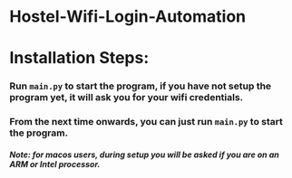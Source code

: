 # Hostel-Wifi-Login-Automation

# Installation Steps:
### Run ```main.py``` to start the program, if you have not setup the program yet, it will ask you for your wifi credentials.
### From the next time onwards, you can just run ```main.py``` to start the program.
##### Note: for macos users, during setup you will be asked if you are on an ARM or Intel processor.
